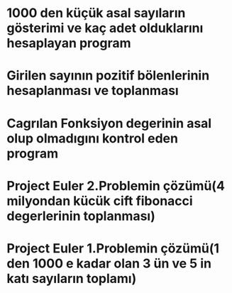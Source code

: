# 1000 den küçük asal sayıların gösterimi ve kaç adet olduklarını hesaplayan program
# Girilen sayının pozitif bölenlerinin hesaplanması ve toplanması
# Cagrılan Fonksiyon degerinin asal olup olmadıgını kontrol eden program
# Project Euler 2.Problemin çözümü(4 milyondan kücük cift fibonacci degerlerinin toplanması)
# Project Euler 1.Problemin çözümü(1 den 1000 e kadar olan 3 ün ve 5 in katı sayıların toplamı)

